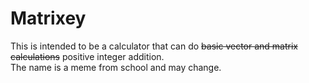 # Matrixey

This is intended to be a calculator that can do ~~basic vector and matrix calculations~~ positive integer addition.  
The name is a meme from school and may change.
